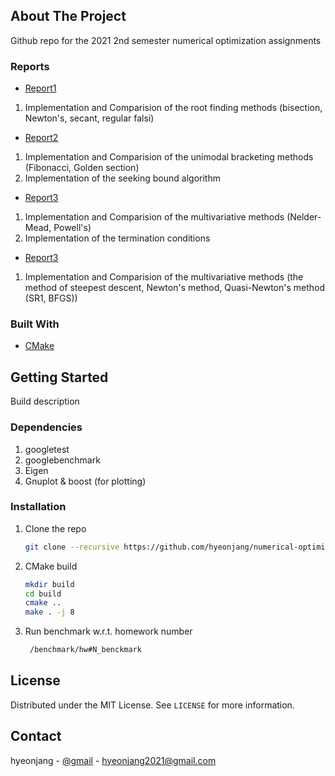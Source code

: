 <!-- ABOUT THE PROJECT -->
## About The Project

Github repo for the 2021 2nd semester numerical optimization assignments

### Reports

* [Report1](./doc/homework1/report.pdf)
1. Implementation and Comparision of the root finding methods (bisection, Newton's, secant, regular falsi)
* [Report2](./doc/homework2/report.pdf)
1. Implementation and Comparision of the unimodal bracketing methods (Fibonacci, Golden section)
2. Implementation of the seeking bound algorithm
* [Report3](./doc/homework3/report.pdf)
1. Implementation and Comparision of the multivariative methods (Nelder-Mead, Powell's)
2. Implementation of the termination conditions
* [Report3](./doc/homework4/report.pdf)
1. Implementation and Comparision of the multivariative methods (the method of steepest descent, Newton's method, Quasi-Newton's method (SR1, BFGS))

### Built With

* [CMake](https://cmake.org)

<!-- GETTING STARTED -->
## Getting Started
Build description

### Dependencies
1. googletest
2. googlebenchmark
3. Eigen
4. Gnuplot & boost (for plotting)

### Installation

1. Clone the repo
   ```sh
   git clone --recursive https://github.com/hyeonjang/numerical-optimization.git
   ```
2. CMake build
   ```sh
   mkdir build
   cd build
   cmake ..
   make . -j 8
   ```
3. Run benchmark w.r.t. homework number
   ```sh
    /benchmark/hw#N_benckmark

<!-- LICENSE -->
## License

Distributed under the MIT License. See `LICENSE` for more information.


<!-- CONTACT -->
## Contact

hyeonjang - [@gmail](hyeonjang2021@gmail.com) - hyeonjang2021@gmail.com